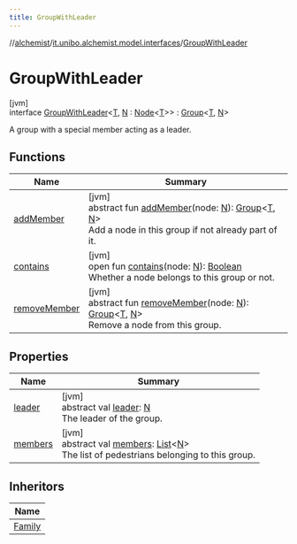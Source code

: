 ```yaml
---
title: GroupWithLeader
---
```

//[alchemist](../../../index.html)/[it.unibo.alchemist.model.interfaces](../index.html)/[GroupWithLeader](index.html)



# GroupWithLeader



[jvm]\
interface [GroupWithLeader](index.html)<[T](index.html), [N](index.html) : [Node](../-node/index.html)<[T](index.html)>> : [Group](../-group/index.html)<[T](index.html), [N](index.html)> 

A group with a special member acting as a leader.



## Functions


| Name | Summary |
|---|---|
| [addMember](../-group/add-member.html) | [jvm]<br>abstract fun [addMember](../-group/add-member.html)(node: [N](index.html)): [Group](../-group/index.html)<[T](index.html), [N](index.html)><br>Add a node in this group if not already part of it. |
| [contains](../-group/contains.html) | [jvm]<br>open fun [contains](../-group/contains.html)(node: [N](index.html)): [Boolean](https://kotlinlang.org/api/latest/jvm/stdlib/kotlin/-boolean/index.html)<br>Whether a node belongs to this group or not. |
| [removeMember](../-group/remove-member.html) | [jvm]<br>abstract fun [removeMember](../-group/remove-member.html)(node: [N](index.html)): [Group](../-group/index.html)<[T](index.html), [N](index.html)><br>Remove a node from this group. |


## Properties


| Name | Summary |
|---|---|
| [leader](leader.html) | [jvm]<br>abstract val [leader](leader.html): [N](index.html)<br>The leader of the group. |
| [members](index.html#-295318971%2FProperties%2F-134779887) | [jvm]<br>abstract val [members](index.html#-295318971%2FProperties%2F-134779887): [List](https://kotlinlang.org/api/latest/jvm/stdlib/kotlin.collections/-list/index.html)<[N](index.html)><br>The list of pedestrians belonging to this group. |


## Inheritors


| Name |
|---|
| [Family](../../it.unibo.alchemist.model.implementations.groups/-family/index.html) |

